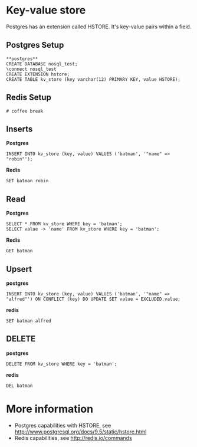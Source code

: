 # Key-value store

Postgres has an extension called HSTORE. It's key-value pairs within a
field.

## Postgres Setup
```
**postgres**
CREATE DATABASE nosql_test;
\connect nosql_test
CREATE EXTENSION hstore;
CREATE TABLE kv_store (key varchar(12) PRIMARY KEY, value HSTORE);
```

## Redis Setup
```
# coffee break
```

## Inserts

**Postgres**
```
INSERT INTO kv_store (key, value) VALUES ('batman', '"name" => "robin"');
```

**Redis**
```
SET batman robin
```

## Read
**Postgres**
```
SELECT * FROM kv_store WHERE key = 'batman';
SELECT value -> 'name' FROM kv_store WHERE key = 'batman';
```

**Redis**
```
GET batman
```

## Upsert
**postgres**
```
INSERT INTO kv_store (key, value) VALUES ('batman', '"name" => "alfred"') ON CONFLICT (key) DO UPDATE SET value = EXCLUDED.value;
```

**redis**
```
SET batman alfred
```

## DELETE
**postgres**
```
DELETE FROM kv_store WHERE key = 'batman';
```
**redis**
```
DEL batman
```

# More information

* Postgres capabilities with HSTORE, see http://www.postgresql.org/docs/9.5/static/hstore.html
* Redis capabilities, see http://redis.io/commands
